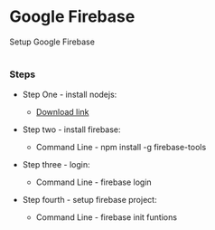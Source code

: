 # Google Firebase
Setup Google Firebase



#
### Steps

* Step One - install nodejs: 
  * [Download link](nodejs.org)


  
* Step two - install firebase: 
  * Command Line - npm install -g firebase-tools



* Step three - login: 
  * Command Line - firebase login
  
  
  
* Step fourth - setup firebase project: 
  * Command Line - firebase init funtions